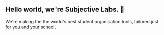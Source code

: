 ## Hello world, we're Subjective Labs. 👋
We're making the the world's best student organisation tools, tailored just for you and your school.
